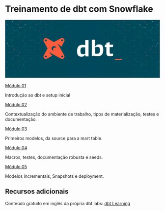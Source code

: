 # Treinamento de dbt com Snowflake

<img src="Documents/Images/dbt-banner.png" alt="dbt Banner" width="800"/>

[Módulo 01](documents/modulo-01.md)

Introdução ao dbt e setup inicial

[Módulo 02](documents/modulo-02.md)

Contextualização do ambiente de trabalho, tipos de materialização, testes e documentação.

[Módulo 03](documents/modulo-03.md)

Primeiros modelos, da source para a mart table.

[Módulo 04](documents/modulo-04.md)

Macros, testes, documentação robusta e seeds.

[Módulo 05](documents/modulo-05.md)

Modelos incrementais, Snapshots e deployment.

## Recursos adicionais

Conteúdo gratuito em inglês da própria dbt labs: [dbt Learning](https://courses.getdbt.com/collections)